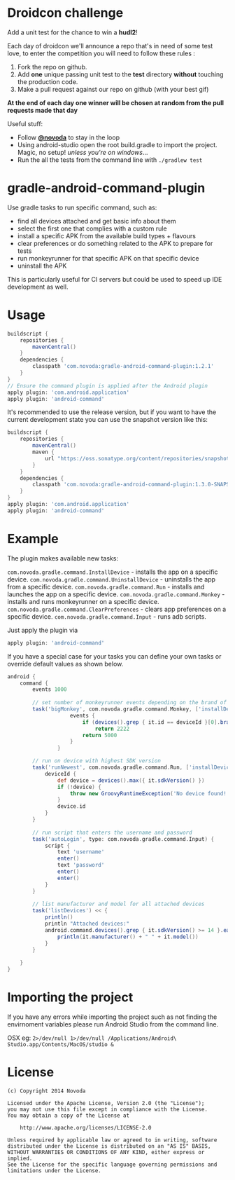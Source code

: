 Droidcon challenge
==

Add a unit test for the chance to win a **hudl2**!

Each day of droidcon we'll announce a repo that's in need of some test love, to enter the competition you will need to follow these rules :

1. Fork the repo on github.
2. Add **one** unique passing unit test to the **test** directory **without** touching the production code.
3. Make a pull request against our repo on github (with your best gif)

**At the end of each day one winner will be chosen at random from the pull requests made that day**

Useful stuff:

- Follow **[@novoda](http://twitter.com/novoda)** to stay in the loop
- Using android-studio open the root build.gradle to import the project. Magic, no setup! *unless you're on windows*...
- Run the all the tests from the command line with `./gradlew test`

gradle-android-command-plugin
=============================

Use gradle tasks to run specific command, such as:

- find all devices attached and get basic info about them
- select the first one that complies with a custom rule
- install a specific APK from the available build types + flavours
- clear preferences or do something related to the APK to prepare for tests
- run monkeyrunner for that specific APK on that specific device
- uninstall the APK


This is particularly useful for CI servers but could be used to speed up IDE development as well.

Usage
=============================



```groovy
buildscript {
    repositories {
        mavenCentral()
    }
    dependencies {
        classpath 'com.novoda:gradle-android-command-plugin:1.2.1'
    }
}
// Ensure the command plugin is applied after the Android plugin
apply plugin: 'com.android.application'
apply plugin: 'android-command'
```

It's recommended to use the release version, but if you want to have the current development state you can use the snapshot version like this:

```groovy
buildscript {
    repositories {
        mavenCentral()
        maven {
            url "https://oss.sonatype.org/content/repositories/snapshots/"
        }
    }
    dependencies {
        classpath 'com.novoda:gradle-android-command-plugin:1.3.0-SNAPSHOT'
    }
}
apply plugin: 'com.android.application'
apply plugin: 'android-command'
```


Example
=============================

The plugin makes available new tasks:

`com.novoda.gradle.command.InstallDevice` - installs the app on a specific device.
`com.novoda.gradle.command.UninstallDevice` - uninstalls the app from a specific device.
`com.novoda.gradle.command.Run` - installs and launches the app on a specific device.
`com.novoda.gradle.command.Monkey` - installs and runs monkeyrunner on a specific device.
`com.novoda.gradle.command.ClearPreferences` - clears app preferences on a specific device.
`com.novoda.gradle.command.Input` - runs adb scripts.

Just apply the plugin via

```groovy
apply plugin: 'android-command'
```

If you have a special case for your tasks you can define your own tasks or override
default values as shown below.

```groovy
android {
    command {
        events 1000
        
        // set number of monkeyrunner events depending on the brand of the device
        task('bigMonkey', com.novoda.gradle.command.Monkey, ['installDevice']) {
                    events {
                        if (devices().grep { it.id == deviceId }[0].brand() != 'Amazon')
                            return 2222
                        return 5000
                    }
                }

        // run on device with highest SDK version
        task('runNewest', com.novoda.gradle.command.Run, ['installDevice']) {
            deviceId {
                def device = devices().max({ it.sdkVersion() })
                if (!device) {
                    throw new GroovyRuntimeException('No device found!')
                }
                device.id
            }
        }
        
        // run script that enters the username and password
        task('autoLogin', type: com.novoda.gradle.command.Input) {
            script {
                text 'username'
                enter()
                text 'password'
                enter()
                enter()
            }
        }
        
        // list manufacturer and model for all attached devices
        task('listDevices') << {
            println()
            println "Attached devices:"
            android.command.devices().grep { it.sdkVersion() >= 14 }.each {
                println(it.manufacturer() + " " + it.model())
            }
        }
        
    }
}
```

Importing the project
=====================

If you have any errors while importing the project such as not finding the envirnoment variables please run Android Studio from the command line.

OSX eg: `2>/dev/null 1>/dev/null /Applications/Android\ Studio.app/Contents/MacOS/studio &`

License
=======

    (c) Copyright 2014 Novoda

    Licensed under the Apache License, Version 2.0 (the "License");
    you may not use this file except in compliance with the License.
    You may obtain a copy of the License at

        http://www.apache.org/licenses/LICENSE-2.0

    Unless required by applicable law or agreed to in writing, software
    distributed under the License is distributed on an "AS IS" BASIS,
    WITHOUT WARRANTIES OR CONDITIONS OF ANY KIND, either express or implied.
    See the License for the specific language governing permissions and
    limitations under the License.

